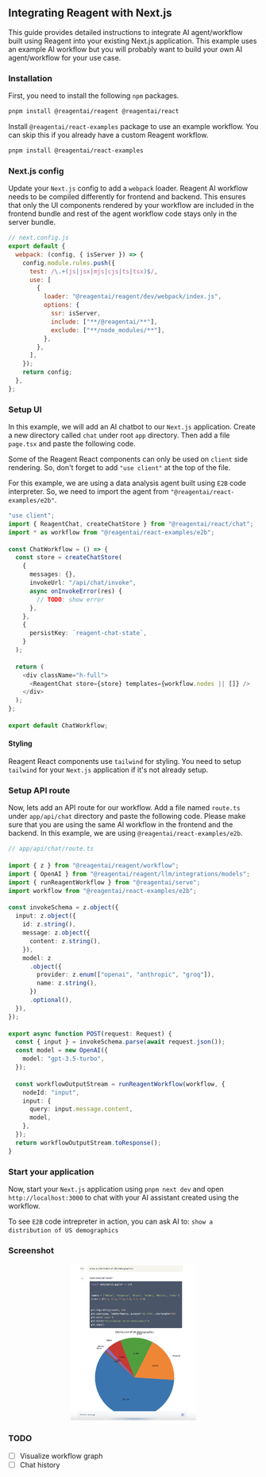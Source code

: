 ## Integrating Reagent with Next.js

This guide provides detailed instructions to integrate AI agent/workflow built using Reagent into your existing Next.js application. This example uses an example AI workflow but you will probably want to build your own AI agent/workflow for your use case.

### Installation

First, you need to install the following `npm` packages.

```bash
pnpm install @reagentai/reagent @reagentai/react
```

Install `@reagentai/react-examples` package to use an example workflow. You can skip this if you already have a custom Reagent workflow.

```bash
pnpm install @reagentai/react-examples
```

### Next.js config

Update your `Next.js` config to add a `webpack` loader. Reagent AI workflow needs to be compiled differently for frontend and backend. This ensures that only the UI components rendered by your workflow are included in the frontend bundle and rest of the agent workflow code stays only in the server bundle.

```javascript
// next.config.js
export default {
  webpack: (config, { isServer }) => {
    config.module.rules.push({
      test: /\.+(js|jsx|mjs|cjs|ts|tsx)$/,
      use: [
        {
          loader: "@reagentai/reagent/dev/webpack/index.js",
          options: {
            ssr: isServer,
            include: ["**/@reagentai/**"],
            exclude: ["**/node_modules/**"],
          },
        },
      ],
    });
    return config;
  },
};
```

### Setup UI

In this example, we will add an AI chatbot to our `Next.js` application. Create a new directory called `chat` under root `app` directory. Then add a file `page.tsx` and paste the following code.

Some of the Reagent React components can only be used on `client` side rendering. So, don't forget to add `"use client"` at the top of the file.

For this example, we are using a data analysis agent built using `E2B` code interpreter. So, we need to import the agent from `"@reagentai/react-examples/e2b"`.

```typescript
"use client";
import { ReagentChat, createChatStore } from "@reagentai/react/chat";
import * as workflow from "@reagentai/react-examples/e2b";

const ChatWorkflow = () => {
  const store = createChatStore(
    {
      messages: {},
      invokeUrl: "/api/chat/invoke",
      async onInvokeError(res) {
        // TODO: show error
      },
    },
    {
      persistKey: `reagent-chat-state`,
    }
  );

  return (
    <div className="h-full">
      <ReagentChat store={store} templates={workflow.nodes || []} />
    </div>
  );
};

export default ChatWorkflow;
```

#### Styling

Reagent React components use `tailwind` for styling. You need to setup `tailwind` for your `Next.js` application if it's not already setup.

### Setup API route

Now, lets add an API route for our workflow. Add a file named `route.ts` under `app/api/chat` directory and paste the following code. Please make sure that you are using the same AI workflow in the frontend and the backend. In this example, we are using `@reagentai/react-examples/e2b`.

```typescript
// app/api/chat/route.ts

import { z } from "@reagentai/reagent/workflow";
import { OpenAI } from "@reagentai/reagent/llm/integrations/models";
import { runReagentWorkflow } from "@reagentai/serve";
import workflow from "@reagentai/react-examples/e2b";

const invokeSchema = z.object({
  input: z.object({
    id: z.string(),
    message: z.object({
      content: z.string(),
    }),
    model: z
      .object({
        provider: z.enum(["openai", "anthropic", "groq"]),
        name: z.string(),
      })
      .optional(),
  }),
});

export async function POST(request: Request) {
  const { input } = invokeSchema.parse(await request.json());
  const model = new OpenAI({
    model: "gpt-3.5-turbo",
  });

  const workflowOutputStream = runReagentWorkflow(workflow, {
    nodeId: "input",
    input: {
      query: input.message.content,
      model,
    },
  });
  return workflowOutputStream.toResponse();
}
```

### Start your application

Now, start your `Next.js` application using `pnpm next dev` and open `http://localhost:3000` to chat with your AI assistant created using the workflow.

To see `E2B` code intrepreter in action, you can ask AI to: `show a distribution of US demographics`

### Screenshot

<p align="center">
  <img style="" width="50%" src="../assets/data-analysis-agent-screenshot.png" alt="Workflow screenshot" />
</p>

### TODO

- [ ] Visualize workflow graph
- [ ] Chat history
